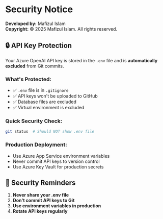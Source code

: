 # Security Notice

**Developed by:** Mafizul Islam  
**Copyright:** © 2025 Mafizul Islam. All rights reserved.

## 🔒 API Key Protection

Your Azure OpenAI API key is stored in the `.env` file and is **automatically excluded** from Git commits.

### What's Protected:
- ✅ `.env` file is in `.gitignore`
- ✅ API keys won't be uploaded to GitHub
- ✅ Database files are excluded
- ✅ Virtual environment is excluded

### Quick Security Check:
```bash
git status  # Should NOT show .env file
```

### Production Deployment:
- Use Azure App Service environment variables
- Never commit API keys to version control
- Use Azure Key Vault for production secrets

## 🚨 Security Reminders

1. **Never share your .env file**
2. **Don't commit API keys to Git**
3. **Use environment variables in production**
4. **Rotate API keys regularly**
